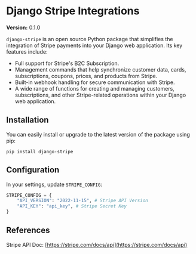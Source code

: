 # Django Stripe Integrations

__Version:__ 0.1.0

`django-stripe` is an open source Python package that simplifies the integration of Stripe payments into your Django web application. Its key features include:

- Full support for Stripe's B2C Subscription.
- Management commands that help synchronize customer data, cards, subscriptions, coupons, prices, and products from Stripe.
- Built-in webhook handling for secure communication with Stripe.
- A wide range of functions for creating and managing customers, subscriptions, and other Stripe-related operations within your Django web application.

## Installation

You can easily install or upgrade to the latest version of the package using pip:

```
pip install django-stripe
```

## Configuration

In your settings, update `STRIPE_CONFIG`:

```python
STRIPE_CONFIG = {
    "API_VERSION": "2022-11-15", # Stripe API Version
    "API_KEY": "api_key", # Stripe Secret Key
}
```

## References

Stripe API Doc: [https://stripe.com/docs/api](https://stripe.com/docs/api)
